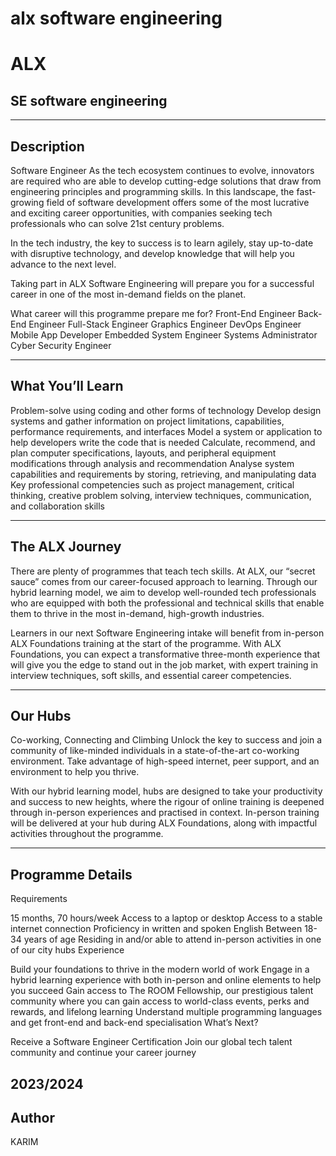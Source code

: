  # alx software engineering 

# ALX 

## SE software engineering 



---
## Description
Software Engineer
As the tech ecosystem continues to evolve, innovators are required who are able to develop cutting-edge solutions that draw from engineering principles and programming skills. In this landscape, the fast-growing field of software development offers some of the most lucrative and exciting career opportunities, with companies seeking tech professionals who can solve 21st century problems.

In the tech industry, the key to success is to learn agilely, stay up-to-date with disruptive technology, and develop knowledge that will help you advance to the next level.

Taking part in ALX Software Engineering will prepare you for a successful career in one of the most in-demand fields on the planet.

What career will this programme prepare me for?
Front-End Engineer
Back-End Engineer
Full-Stack Engineer
Graphics Engineer
DevOps Engineer
Mobile App Developer
Embedded System Engineer
Systems Administrator 
Cyber Security Engineer

---
## What You’ll Learn


Problem-solve using coding and other forms of technology
Develop design systems and gather information on project limitations, capabilities, performance requirements, and interfaces
Model a system or application to help developers write the code that is needed
Calculate, recommend, and plan computer specifications, layouts, and peripheral equipment modifications through analysis and recommendation
Analyse system capabilities and requirements by storing, retrieving, and manipulating data
Key professional competencies such as project management, critical thinking, creative problem solving, interview techniques, communication, and collaboration skills

---
## The ALX Journey
There are plenty of programmes that teach tech skills. At ALX, our “secret sauce” comes from our career-focused approach to learning. Through our hybrid learning model, we aim to develop well-rounded tech professionals who are equipped with both the professional and technical skills that enable them to thrive in the most in-demand, high-growth industries. 

Learners in our next Software Engineering intake will benefit from in-person ALX Foundations training at the start of the programme. With ALX Foundations, you can expect a transformative three-month experience that will give you the edge to stand out in the job market, with expert training in interview techniques, soft skills, and essential career competencies.

---
## Our Hubs

Co-working, Connecting and Climbing
Unlock the key to success and join a community of like-minded individuals in a state-of-the-art co-working environment. Take advantage of high-speed internet, peer support, and an environment to help you thrive.

With our hybrid learning model, hubs are designed to take your productivity and success to new heights, where the rigour of online training is deepened through in-person experiences and practised in context. In-person training will be delivered at your hub during ALX Foundations, along with impactful activities throughout the programme.

 ---
## Programme Details
Requirements 

15 months, 70 hours/week
Access to a laptop or desktop
Access to a stable internet connection
Proficiency in written and spoken English
Between 18-34 years of age
Residing in and/or able to attend in-person activities in one of our city hubs
Experience 

Build your foundations to thrive in the modern world of work
Engage in a hybrid learning experience with both in-person and online elements to help you succeed
Gain access to The ROOM Fellowship, our prestigious talent community where you can gain access to world-class events, perks and rewards, and lifelong learning
Understand multiple programming languages and get front-end and back-end specialisation
What’s Next? 

Receive a Software Engineer Certification
Join our global tech talent community and continue your career journey

## 2023/2024





## Author
KARIM 



